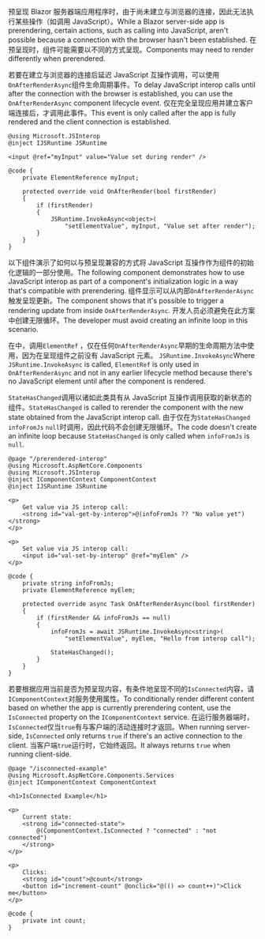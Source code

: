 <span data-ttu-id="96016-101">预呈现 Blazor 服务器端应用程序时，由于尚未建立与浏览器的连接，因此无法执行某些操作（如调用 JavaScript）。</span><span class="sxs-lookup"><span data-stu-id="96016-101">While a Blazor server-side app is prerendering, certain actions, such as calling into JavaScript, aren't possible because a connection with the browser hasn't been established.</span></span> <span data-ttu-id="96016-102">在预呈现时，组件可能需要以不同的方式呈现。</span><span class="sxs-lookup"><span data-stu-id="96016-102">Components may need to render differently when prerendered.</span></span>

<span data-ttu-id="96016-103">若要在建立与浏览器的连接后延迟 JavaScript 互操作调用，可以使用`OnAfterRenderAsync`组件生命周期事件。</span><span class="sxs-lookup"><span data-stu-id="96016-103">To delay JavaScript interop calls until after the connection with the browser is established, you can use the `OnAfterRenderAsync` component lifecycle event.</span></span> <span data-ttu-id="96016-104">仅在完全呈现应用并建立客户端连接后，才调用此事件。</span><span class="sxs-lookup"><span data-stu-id="96016-104">This event is only called after the app is fully rendered and the client connection is established.</span></span>

```cshtml
@using Microsoft.JSInterop
@inject IJSRuntime JSRuntime

<input @ref="myInput" value="Value set during render" />

@code {
    private ElementReference myInput;

    protected override void OnAfterRender(bool firstRender)
    {
        if (firstRender)
        {
            JSRuntime.InvokeAsync<object>(
                "setElementValue", myInput, "Value set after render");
        }
    }
}
```

<span data-ttu-id="96016-105">以下组件演示了如何以与预呈现兼容的方式将 JavaScript 互操作作为组件的初始化逻辑的一部分使用。</span><span class="sxs-lookup"><span data-stu-id="96016-105">The following component demonstrates how to use JavaScript interop as part of a component's initialization logic in a way that's compatible with prerendering.</span></span> <span data-ttu-id="96016-106">组件显示可以从内部`OnAfterRenderAsync`触发呈现更新。</span><span class="sxs-lookup"><span data-stu-id="96016-106">The component shows that it's possible to trigger a rendering update from inside `OnAfterRenderAsync`.</span></span> <span data-ttu-id="96016-107">开发人员必须避免在此方案中创建无限循环。</span><span class="sxs-lookup"><span data-stu-id="96016-107">The developer must avoid creating an infinite loop in this scenario.</span></span>

<span data-ttu-id="96016-108">在中，调用`ElementRef` ，仅在任何`OnAfterRenderAsync`早期的生命周期方法中使用，因为在呈现组件之前没有 JavaScript 元素。 `JSRuntime.InvokeAsync`</span><span class="sxs-lookup"><span data-stu-id="96016-108">Where `JSRuntime.InvokeAsync` is called, `ElementRef` is only used in `OnAfterRenderAsync` and not in any earlier lifecycle method because there's no JavaScript element until after the component is rendered.</span></span>

<span data-ttu-id="96016-109">`StateHasChanged`调用以诸如此类具有从 JavaScript 互操作调用获取的新状态的组件。</span><span class="sxs-lookup"><span data-stu-id="96016-109">`StateHasChanged` is called to rerender the component with the new state obtained from the JavaScript interop call.</span></span> <span data-ttu-id="96016-110">由于仅在为`StateHasChanged` `infoFromJs` `null`时调用，因此代码不会创建无限循环。</span><span class="sxs-lookup"><span data-stu-id="96016-110">The code doesn't create an infinite loop because `StateHasChanged` is only called when `infoFromJs` is `null`.</span></span>

```cshtml
@page "/prerendered-interop"
@using Microsoft.AspNetCore.Components
@using Microsoft.JSInterop
@inject IComponentContext ComponentContext
@inject IJSRuntime JSRuntime

<p>
    Get value via JS interop call:
    <strong id="val-get-by-interop">@(infoFromJs ?? "No value yet")</strong>
</p>

<p>
    Set value via JS interop call:
    <input id="val-set-by-interop" @ref="myElem" />
</p>

@code {
    private string infoFromJs;
    private ElementReference myElem;

    protected override async Task OnAfterRenderAsync(bool firstRender)
    {
        if (firstRender && infoFromJs == null)
        {
            infoFromJs = await JSRuntime.InvokeAsync<string>(
                "setElementValue", myElem, "Hello from interop call");

            StateHasChanged();
        }
    }
}
```

<span data-ttu-id="96016-111">若要根据应用当前是否为预呈现内容，有条件地呈现不同的`IsConnected`内容，请`IComponentContext`对服务使用属性。</span><span class="sxs-lookup"><span data-stu-id="96016-111">To conditionally render different content based on whether the app is currently prerendering content, use the `IsConnected` property on the `IComponentContext` service.</span></span> <span data-ttu-id="96016-112">在运行服务器端时， `IsConnected`仅当`true`有与客户端的活动连接时才返回。</span><span class="sxs-lookup"><span data-stu-id="96016-112">When running server-side, `IsConnected` only returns `true` if there's an active connection to the client.</span></span> <span data-ttu-id="96016-113">当客户端`true`运行时，它始终返回。</span><span class="sxs-lookup"><span data-stu-id="96016-113">It always returns `true` when running client-side.</span></span>

```cshtml
@page "/isconnected-example"
@using Microsoft.AspNetCore.Components.Services
@inject IComponentContext ComponentContext

<h1>IsConnected Example</h1>

<p>
    Current state:
    <strong id="connected-state">
        @(ComponentContext.IsConnected ? "connected" : "not connected")
    </strong>
</p>

<p>
    Clicks:
    <strong id="count">@count</strong>
    <button id="increment-count" @onclick="@(() => count++)">Click me</button>
</p>

@code {
    private int count;
}
```
